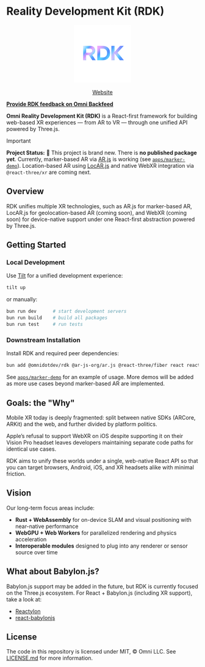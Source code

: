 # Reality Development Kit (RDK)

<div align="center">
  <img src="/assets/rdk-logo.png" width="150" />

[Website](https://rdk.omni.dev)

</div>

[**Provide RDK feedback on Omni Backfeed**](https://backfeed.omni.dev/organizations/omni/projects/rdk)

**Omni Reality Development Kit (RDK)** is a React-first framework for building web-based XR experiences — from AR to VR — through one unified API powered by Three.js.

> [!IMPORTANT]
> **Project Status:** 🚧 This project is brand new.
> There is **no published package yet**.
> Currently, marker-based AR via [AR.js](https://github.com/AR-js-org/AR.js) is working (see [`apps/marker-demo`](./apps/marker-demo)).
> Location-based AR using [LocAR.js](https://github.com/locarjs/locar) and native WebXR integration via `@react-three/xr` are coming next.

## Overview

RDK unifies multiple XR technologies, such as AR.js for marker-based AR, LocAR.js for geolocation-based AR (coming soon), and WebXR (coming soon) for device-native support under one React-first abstraction powered by Three.js.

## Getting Started

### Local Development

Use [Tilt](https://tilt.dev) for a unified development experience:

```bash
tilt up
```

or manually:

```bash
bun run dev      # start development servers
bun run build    # build all packages
bun run test     # run tests
```

### Downstream Installation

Install RDK and required peer dependencies:

```bash
bun add @omnidotdev/rdk @ar-js-org/ar.js @react-three/fiber react react-dom three
```

See [`apps/marker-demo`](./apps/marker-demo) for an example of usage. More demos will be added as more use cases beyond marker-based AR are implemented.

## Goals: the "Why"

Mobile XR today is deeply fragmented: split between native SDKs (ARCore, ARKit) and the web, and further divided by platform politics.

Apple’s refusal to support WebXR on iOS despite supporting it on their Vision Pro headset leaves developers maintaining separate code paths for identical use cases.

RDK aims to unify these worlds under a single, web-native React API so that you can target browsers, Android, iOS, and XR headsets alike with minimal friction.

## Vision

Our long-term focus areas include:

- **Rust + WebAssembly** for on-device SLAM and visual positioning with near-native performance
- **WebGPU + Web Workers** for parallelized rendering and physics acceleration
- **Interoperable modules** designed to plug into any renderer or sensor source over time

## What about Babylon.js?

Babylon.js support may be added in the future, but RDK is currently focused on the Three.js ecosystem. For React + Babylon.js (including XR support), take a look at:

- [Reactylon](https://www.reactylon.com)
- [react-babylonjs](https://github.com/brianzinn/react-babylonjs)

## License

The code in this repository is licensed under MIT, &copy; Omni LLC. See [LICENSE.md](LICENSE.md) for more information.
